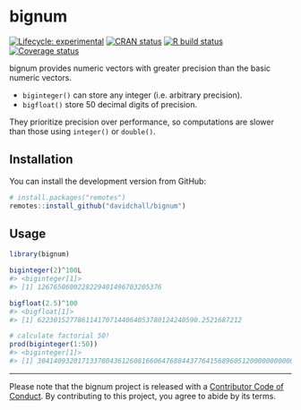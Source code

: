 
<!-- README.md is generated from README.Rmd. Please edit that file -->

# bignum

<!-- badges: start -->

[![Lifecycle:
experimental](https://img.shields.io/badge/lifecycle-experimental-orange.svg)](https://www.tidyverse.org/lifecycle/#experimental)
[![CRAN
status](https://www.r-pkg.org/badges/version/bignum)](https://CRAN.R-project.org/package=bignum)
[![R build
status](https://github.com/davidchall/bignum/workflows/R-CMD-check/badge.svg)](https://github.com/davidchall/bignum/actions)
[![Coverage
status](https://codecov.io/gh/davidchall/bignum/branch/master/graph/badge.svg)](https://codecov.io/gh/davidchall/bignum?branch=master)
<!-- badges: end -->

bignum provides numeric vectors with greater precision than the basic
numeric vectors.

-   `biginteger()` can store any integer (i.e. arbitrary precision).
-   `bigfloat()` store 50 decimal digits of precision.

They prioritize precision over performance, so computations are slower
than those using `integer()` or `double()`.

## Installation

You can install the development version from GitHub:

``` r
# install.packages("remotes")
remotes::install_github("davidchall/bignum")
```

## Usage

``` r
library(bignum)

biginteger(2)^100L
#> <biginteger[1]>
#> [1] 1267650600228229401496703205376

bigfloat(2.5)^100
#> <bigfloat[1]>
#> [1] 6223015277861141707144064053780124240590.2521687212

# calculate factorial 50!
prod(biginteger(1:50))
#> <biginteger[1]>
#> [1] 30414093201713378043612608166064768844377641568960512000000000000
```

------------------------------------------------------------------------

Please note that the bignum project is released with a [Contributor Code
of
Conduct](https://contributor-covenant.org/version/2/0/CODE_OF_CONDUCT.html).
By contributing to this project, you agree to abide by its terms.
